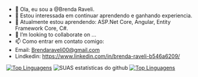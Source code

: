 - 👋 Ola, eu sou a @Brenda Raveli.
- 👀 Estou interessada em continuar aprendendo e ganhando experiencia.
- 🌱 Atualmente estou aprendendo: ASP.Net Core, Angular, Entity Framework Core, C#.
- 💞️ I’m looking to collaborate on ...
- 📫 Como entrar em contato comigo: 
- Email: Brendaraveli00@gmail.com
- Lindkedin:  https://www.linkedin.com/in/brenda-raveli-b546a6209/

[![Top Linguagens](https://github-readme-stats.vercel.app/api?username=BrendaRaveli)](https://github.com/BrendaRaveli/BrendaRaveli/edit/main/README.md)
![SUAS estatísticas do github](https://github-readme-stats.vercel.app/api?username=BrendaRaveli)
[![Top Linguagens](https://github-readme-stats.vercel.app/api/top-langs/?username=karanalpe&layout=compact)](https://github.com/anuraghazra/github-readme-stats)
<!---
BrendaRaveli/BrendaRaveli is a ✨ special ✨ repository because its `README.md` (this file) appears on your GitHub profile.
You can click the Preview link to take a look at your changes.
--->

